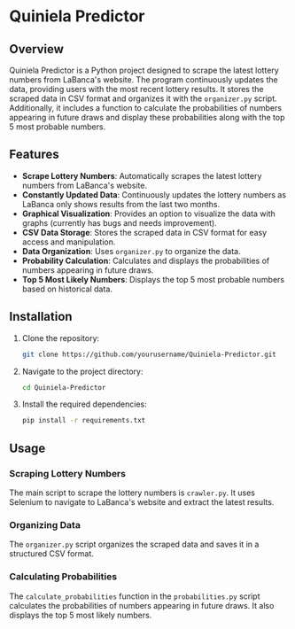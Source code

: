 # Quiniela Predictor

## Overview

Quiniela Predictor is a Python project designed to scrape the latest lottery numbers from LaBanca's website. The program continuously updates the data, providing users with the most recent lottery results. It stores the scraped data in CSV format and organizes it with the `organizer.py` script. Additionally, it includes a function to calculate the probabilities of numbers appearing in future draws and display these probabilities along with the top 5 most probable numbers.

## Features

- **Scrape Lottery Numbers**: Automatically scrapes the latest lottery numbers from LaBanca's website.
- **Constantly Updated Data**: Continuously updates the lottery numbers as LaBanca only shows results from the last two months.
- **Graphical Visualization**: Provides an option to visualize the data with graphs (currently has bugs and needs improvement).
- **CSV Data Storage**: Stores the scraped data in CSV format for easy access and manipulation.
- **Data Organization**: Uses `organizer.py` to organize the data.
- **Probability Calculation**: Calculates and displays the probabilities of numbers appearing in future draws.
- **Top 5 Most Likely Numbers**: Displays the top 5 most probable numbers based on historical data.

## Installation

1. Clone the repository:
    ```bash
    git clone https://github.com/yourusername/Quiniela-Predictor.git
    ```
2. Navigate to the project directory:
    ```bash
    cd Quiniela-Predictor
    ```
3. Install the required dependencies:
    ```bash
    pip install -r requirements.txt
    ```

## Usage

### Scraping Lottery Numbers

The main script to scrape the lottery numbers is `crawler.py`. It uses Selenium to navigate to LaBanca's website and extract the latest results.

### Organizing Data

The `organizer.py` script organizes the scraped data and saves it in a structured CSV format.

### Calculating Probabilities

The `calculate_probabilities` function in the `probabilities.py` script calculates the probabilities of numbers appearing in future draws. It also displays the top 5 most likely numbers.

